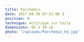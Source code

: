 ```yaml
---
title: Parchemin
date: 2017-08-30 07:51:00 Z
position: 9
technique: Acrylique sur toile
dimensions: 65 x 50 cm
photo: "/uploads/Parchemin_hd.jpg"
---
```


